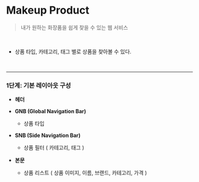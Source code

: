 # Makeup Product

> 내가 원하는 화장품을 쉽게 찾을 수 있는 웹 서비스

<br>

- 상품 타입, 카테고리, 태그 별로 상품을 찾아볼 수 있다.

<br>

---

### 1단계: 기본 레이아웃 구성

- **헤더**

- **GNB (Global Navigation Bar)**

  - 상품 타입

- **SNB (Side Navigation Bar)**

  - 상품 필터 ( 카테고리, 태그 )

- **본문**
  - 상품 리스트 ( 상품 이미지, 이름, 브랜드, 카테고리, 가격 )

